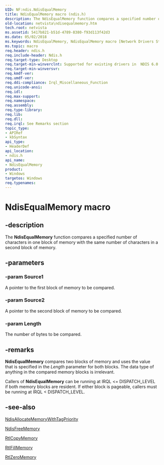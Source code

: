 ```yaml
---
UID: NF:ndis.NdisEqualMemory
title: NdisEqualMemory macro (ndis.h)
description: The NdisEqualMemory function compares a specified number of characters in one block of memory with the same number of characters in a second block of memory.
old-location: netvista\ndisequalmemory.htm
tech.root: netvista
ms.assetid: 5417b821-b51d-4789-8380-f93d113f42d3
ms.date: 05/02/2018
ms.keywords: NdisEqualMemory, NdisEqualMemory macro [Network Drivers Starting with Windows Vista], ndis/NdisEqualMemory, ndis_memory_ref_67be2fe2-f491-4b7d-9524-a4e324630f74.xml, netvista.ndisequalmemory
ms.topic: macro
req.header: ndis.h
req.include-header: Ndis.h
req.target-type: Desktop
req.target-min-winverclnt: Supported for existing drivers in  NDIS 6.0 and later, but new drivers should use RtlEqualMemory instead.
req.target-min-winversvr: 
req.kmdf-ver: 
req.umdf-ver: 
req.ddi-compliance: Irql_Miscellaneous_Function
req.unicode-ansi: 
req.idl: 
req.max-support: 
req.namespace: 
req.assembly: 
req.type-library: 
req.lib: 
req.dll: 
req.irql: See Remarks section
topic_type:
- APIRef
- kbSyntax
api_type:
- HeaderDef
api_location:
- ndis.h
api_name:
- NdisEqualMemory
product:
- Windows
targetos: Windows
req.typenames: 
---
```


# NdisEqualMemory macro


## -description


The 
  <b>NdisEqualMemory</b> function compares a specified number of characters in one block of memory with the
  same number of characters in a second block of memory.


## -parameters




### -param Source1

A pointer to the first block of memory to be compared.


### -param Source2

A pointer to the second block of memory to be compared.


### -param Length

The number of bytes to be compared.


## -remarks



<b>NdisEqualMemory</b> compares two blocks of memory and uses the value that is specified in the 
    <i>Length</i> parameter for both blocks. The data type of anything in the compared memory blocks is
    irrelevant.

Callers of 
    <b>NdisEqualMemory</b> can be running at IRQL <= DISPATCH_LEVEL if both memory blocks are resident. If
    either block is pageable, callers must be running at IRQL < DISPATCH_LEVEL.




## -see-also




<a href="https://msdn.microsoft.com/aac4049c-a876-4bbb-ba3b-fa36c299e1c7">
   NdisAllocateMemoryWithTagPriority</a>



<a href="https://msdn.microsoft.com/library/windows/hardware/ff562577">NdisFreeMemory</a>



<a href="https://msdn.microsoft.com/library/windows/hardware/ff561808">RtlCopyMemory</a>



<a href="https://msdn.microsoft.com/library/windows/hardware/ff561870">RtlFillMemory</a>



<a href="https://msdn.microsoft.com/library/windows/hardware/ff563610">RtlZeroMemory</a>
 

 

